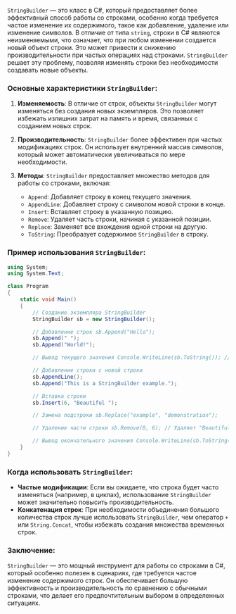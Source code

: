 `StringBuilder` — это класс в C#, который предоставляет более эффективный способ работы со строками, особенно когда требуется частое изменение их содержимого, такое как добавление, удаление или изменение символов. В отличие от типа `string`, строки в C# являются неизменяемыми, что означает, что при любом изменении создается новый объект строки. Это может привести к снижению производительности при частых операциях над строками. `StringBuilder` решает эту проблему, позволяя изменять строки без необходимости создавать новые объекты.

### Основные характеристики `StringBuilder`:

1. **Изменяемость**: В отличие от строк, объекты `StringBuilder` могут изменяться без создания новых экземпляров. Это позволяет избежать излишних затрат на память и время, связанных с созданием новых строк.

2. **Производительность**: `StringBuilder` более эффективен при частых модификациях строк. Он использует внутренний массив символов, который может автоматически увеличиваться по мере необходимости.

3. **Методы**: `StringBuilder` предоставляет множество методов для работы со строками, включая:
   - `Append`: Добавляет строку в конец текущего значения.
   - `AppendLine`: Добавляет строку с символом новой строки в конце.
   - `Insert`: Вставляет строку в указанную позицию.
   - `Remove`: Удаляет часть строки, начиная с указанной позиции.
   - `Replace`: Заменяет все вхождения одной строки на другую.
   - `ToString`: Преобразует содержимое `StringBuilder` в строку.

### Пример использования `StringBuilder`:

```csharp
using System;
using System.Text;

class Program
{
    static void Main()
    {
        // Создание экземпляра StringBuilder
        StringBuilder sb = new StringBuilder();

        // Добавление строк sb.Append("Hello");
        sb.Append(" ");
        sb.Append("World!");

        // Вывод текущего значения Console.WriteLine(sb.ToString()); // Hello World!

        // Добавление строки с новой строки
        sb.AppendLine();
        sb.Append("This is a StringBuilder example.");

        // Вставка строки
        sb.Insert(6, "Beautiful ");

        // Замена подстроки sb.Replace("example", "demonstration");

        // Удаление части строки sb.Remove(0, 6); // Удаляет "Beautiful "

        // Вывод окончательного значения Console.WriteLine(sb.ToString());
    }
}
```

### Когда использовать `StringBuilder`:

- **Частые модификации**: Если вы ожидаете, что строка будет часто изменяться (например, в циклах), использование `StringBuilder` может значительно повысить производительность.
- **Конкатенация строк**: При необходимости объединения большого количества строк лучше использовать `StringBuilder`, чем оператор `+` или `String.Concat`, чтобы избежать создания множества временных строк.

### Заключение:

`StringBuilder` — это мощный инструмент для работы со строками в C#, который особенно полезен в сценариях, где требуется частое изменение содержимого строк. Он обеспечивает большую эффективность и производительность по сравнению с обычными строками, что делает его предпочтительным выбором в определенных ситуациях.